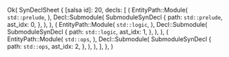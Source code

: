 Ok(
    SynDeclSheet {
        [salsa id]: 20,
        decls: [
            (
                EntityPath::Module(
                    `std::prelude`,
                ),
                Decl::Submodule(
                    SubmoduleSynDecl {
                        path: `std::prelude`,
                        ast_idx: 0,
                    },
                ),
            ),
            (
                EntityPath::Module(
                    `std::logic`,
                ),
                Decl::Submodule(
                    SubmoduleSynDecl {
                        path: `std::logic`,
                        ast_idx: 1,
                    },
                ),
            ),
            (
                EntityPath::Module(
                    `std::ops`,
                ),
                Decl::Submodule(
                    SubmoduleSynDecl {
                        path: `std::ops`,
                        ast_idx: 2,
                    },
                ),
            ),
        ],
    },
)